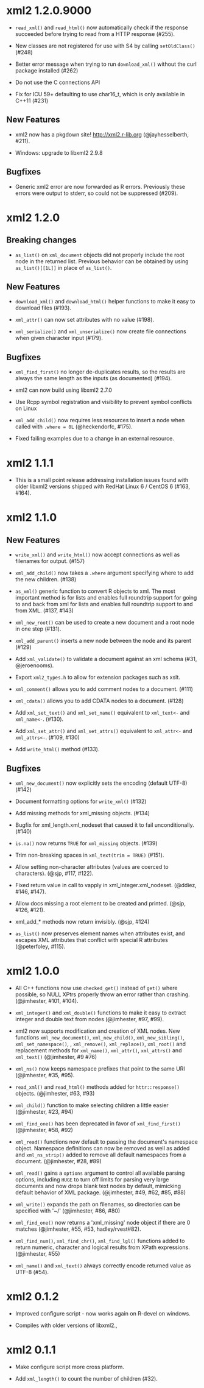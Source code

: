 # xml2 1.2.0.9000

* `read_xml()` and `read_html()` now automatically check if the response
  succeeded before trying to read from a HTTP response (#255).

* New classes are not registered for use with S4 by calling `setOldClass()` (#248)

* Better error message when trying to run `download_xml()` without the curl
  package installed (#262)

* Do not use the C connections API

* Fix for ICU 59+ defaulting to use char16_t, which is only available in C++11 (#231)

## New Features

* xml2 now has a pkgdown site! <http://xml2.r-lib.org> (@jayhesselberth, #211).

* Windows: upgrade to libxml2 2.9.8

## Bugfixes

* Generic xml2 error are now forwarded as R errors. Previously these errors
  were output to stderr, so could not be suppressed (#209).

# xml2 1.2.0

## Breaking changes

* `as_list()` on `xml_document` objects did not properly include the root node
  in the returned list. Previous behavior can be obtained by using
  `as_list()[[1L]]` in place of `as_list()`.

## New Features

* `download_xml()` and `download_html()` helper functions to make it easy to
  download files (#193).

* `xml_attr()` can now set attributes with no value (#198).

* `xml_serialize()` and `xml_unserialize()` now create file connections when
  given character input (#179).

## Bugfixes

* `xml_find_first()` no longer de-duplicates results, so the results are always
  the same length as the inputs (as documented) (#194).

* xml2 can now build using libxml2 2.7.0

* Use Rcpp symbol registration and visibility to prevent symbol conflicts on Linux

* `xml_add_child()` now requires less resources to insert a node when called
  with `.where = 0L` (@heckendorfc, #175).

* Fixed failing examples due to a change in an external resource.

# xml2 1.1.1

* This is a small point release addressing installation issues found with older
  libxml2 versions shipped with RedHat Linux 6 / CentOS 6 (#163, #164).

# xml2 1.1.0

## New Features
* `write_xml()` and `write_html()` now accept connections as well as filenames
  for output. (#157)

* `xml_add_child()` now takes a `.where` argument specifying where to add the
  new children. (#138)

* `as_xml()` generic function to convert R objects to xml. The most important
  method is for lists and enables full roundtrip support for going to and back
  from xml for lists and enables full roundtrip support to and from XML. (#137, #143)

* `xml_new_root()` can be used to create a new document and a root node in one step (#131).

* `xml_add_parent()` inserts a new node between the node and its parent (#129)

* Add `xml_validate()` to validate a document against an xml schema (#31, @jeroenooms).

* Export `xml2_types.h` to allow for extension packages such as xslt.

* `xml_comment()` allows you to add comment nodes to a document. (#111)

* `xml_cdata()` allows you to add CDATA nodes to a document. (#128)

* Add `xml_set_text()` and `xml_set_name()` equivalent to `xml_text<-` and `xml_name<-`. (#130).

* Add `xml_set_attr()` and `xml_set_attrs()` equivalent to `xml_attr<-` and `xml_attrs<-`. (#109, #130)

* Add `write_html()` method (#133).

## Bugfixes

* `xml_new_document()` now explicitly sets the encoding (default UTF-8) (#142)

* Document formatting options for `write_xml()` (#132)

* Add missing methods for xml_missing objects. (#134)

* Bugfix for xml_length.xml_nodeset that caused it to fail unconditionally. (#140)

* `is.na()` now returns `TRUE` for `xml_missing` objects. (#139)

* Trim non-breaking spaces in `xml_text(trim = TRUE)` (#151).

* Allow setting non-character attributes (values are coerced to characters). (@sjp, #117, #122).

* Fixed return value in call to vapply in xml_integer.xml_nodeset. (@ddiez, #146, #147).

* Allow docs missing a root element to be created and printed. (@sjp, #126, #121).

* xml_add_* methods now return invisibly. (@sjp, #124)

* `as_list()` now preserves element names when attributes exist, and escapes
  XML attributes that conflict with special R attributes (@peterfoley, #115).

# xml2 1.0.0

* All C++ functions now use `checked_get()` instead of `get()` where possible,
  so NULL XPtrs properly throw an error rather than crashing. (@jimhester,
  #101, #104).

* `xml_integer()` and `xml_double()` functions to make it easy to extract
  integer and double text from nodes (@jimhester, #97, #99).

* xml2 now supports modification and creation of XML nodes. New functions
  `xml_new_document()`, `xml_new_child()`, `xml_new_sibling()`,
  `xml_set_namespace()`, , `xml_remove()`, `xml_replace()`, `xml_root()`
  and replacement methods for `xml_name()`, `xml_attr()`, `xml_attrs()` and
  `xml_text()` (@jimhester, #9 #76)

* `xml_ns()` now keeps namespace prefixes that point to the same URI
  (@jimhester, #35, #95).

* `read_xml()` and `read_html()` methods added for `httr::response()` objects.
  (@jimhester, #63, #93)

* `xml_child()` function to make selecting children a little easier
  (@jimhester, #23, #94)

* `xml_find_one()` has been deprecated in favor of `xml_find_first()`
  (@jimhester, #58, #92)

* `xml_read()` functions now default to passing the document's namespace
  object. Namespace definitions can now be removed as well as added and
  `xml_ns_strip()` added to remove all default namespaces from a document.
  (@jimhester, #28, #89)

* `xml_read()` gains a `options` argument to control all available parsing
  options, including `HUGE` to turn off limits for parsing very large
  documents and now drops blank text nodes by default, mimicking default
  behavior of XML package. (@jimhester, #49, #62, #85, #88)

* `xml_write()` expands the path on filenames, so directories can be specified
  with '~/' (@jimhester, #86, #80)

* `xml_find_one()` now returns a 'xml_missing' node object if there are 0
  matches (@jimhester, #55, #53, hadley/rvest#82).

* `xml_find_num()`, `xml_find_chr()`, `xml_find_lgl()` functions added to
  return numeric, character and logical results from XPath expressions. (@jimhester, #55)

* `xml_name()` and `xml_text()` always correctly encode returned value as
  UTF-8 (#54).

# xml2 0.1.2

* Improved configure script - now works again on R-devel on windows.

* Compiles with older versions of libxml2.,

# xml2 0.1.1

* Make configure script more cross platform.

* Add `xml_length()` to count the number of children (#32).

